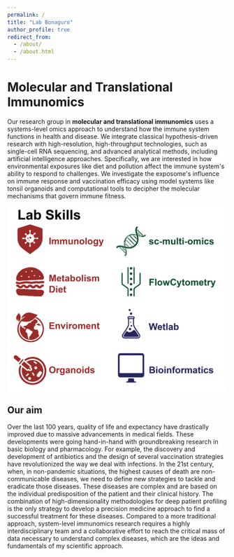 ```yaml
---
permalink: /
title: "Lab Bonaguro"
author_profile: true
redirect_from: 
  - /about/
  - /about.html
---
```


# Molecular and Translational Immunomics

Our research group in **molecular and translational immunomics** uses a systems-level omics approach to understand how the immune system functions in health and disease. We integrate classical hypothesis-driven research with high-resolution, high-throughput technologies, such as single-cell RNA sequencing, and advanced analytical methods, including artificial intelligence approaches. 
Specifically, we are interested in how environmental exposures like diet and pollution affect the immune system's ability to respond to challenges. We investigate the exposome's influence on immune response and vaccination efficacy using model systems like tonsil organoids and computational tools to decipher the molecular mechanisms that govern immune fitness.

<img src="../images/LabSkills.png" alt="drawing" width="500" align="center"/>

## Our aim
Over the last 100 years, quality of life and expectancy have drastically improved due to massive advancements in medical fields. These developments were going hand-in-hand with groundbreaking research in basic biology and pharmacology. For example, the discovery and development of antibiotics and the design of several vaccination strategies have revolutionized the way we deal with infections. In the 21st century, when, in non-pandemic situations, the highest causes of death are non-communicable diseases, we need to define new strategies to tackle and eradicate those diseases. These diseases are complex and are based on the individual predisposition of the patient and their clinical history. The combination of high-dimensionality methodologies for deep patient profiling is the only strategy to develop a precision medicine approach to find a successful treatment for these diseases. Compared to a more traditional approach, system-level immunomics research requires a highly interdisciplinary team and a collaborative effort to reach the critical mass of data necessary to understand complex diseases, which are the ideas and fundamentals of my scientific approach.
